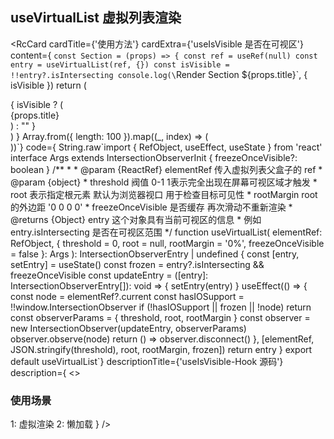 ## useVirtualList 虚拟列表渲染
<RcCard
  cardTitle={'使用方法'}
  cardExtra={'useIsVisible 是否在可视区'}
  content={
`const Section = (props) => {
const ref = useRef(null)
const entry = useVirtualList(ref, {})
const isVisible = !!entry?.isIntersecting
console.log(\`Render Section \${props.title}\`, { isVisible })
return (
  <div
    ref={ref}
    style={{
      minHeight: '100vh',
      display: 'flex',
      border: '1px dashed #000',
      fontSize: '2rem',
      width: '100%'
    }}
  >
    {
      isVisible ? (
        <div style={{ margin: 'auto' }}>{props.title}</div>
      ) : ""
    }
  </div>
)
}
Array.from({ length: 100 }).map((_, index) => (
  <Section key={index + 1} title={\`\${index + 1}\`} />
))`}
  code={
String.raw`import { RefObject, useEffect, useState } from 'react'
interface Args extends IntersectionObserverInit {
  freezeOnceVisible?: boolean
}
/**
 * 
 * @param {ReactRef} elementRef 传入虚拟列表父盒子的 ref
 * @param {object} 
 * threshold         阀值 0-1 1表示完全出现在屏幕可视区域才触发
 * root              表示指定根元素 默认为浏览器视口  用于检查目标可见性
 * rootMargin        root的外边距 '0 0 0 0'  
 * freezeOnceVisible 是否缓存 再次滑动不重新渲染
 * @returns {Object} entry 这个对象具有当前可视区的信息 
 * 例如 entry.isIntersecting 是否在可视区范围
 */
function useVirtualList(
  elementRef: RefObject<Element>,
  {
    threshold = 0,
    root = null,
    rootMargin = '0%',
    freezeOnceVisible = false
  }: Args
): IntersectionObserverEntry | undefined {
  const [entry, setEntry] = useState<IntersectionObserverEntry>()
  const frozen = entry?.isIntersecting && freezeOnceVisible
  const updateEntry = ([entry]: IntersectionObserverEntry[]): void => {
    setEntry(entry)
  }
  useEffect(() => {
    const node = elementRef?.current
    const hasIOSupport = !!window.IntersectionObserver
    if (!hasIOSupport || frozen || !node) return
    const observerParams = { threshold, root, rootMargin }
    const observer = new IntersectionObserver(updateEntry, observerParams)
    observer.observe(node)
    return () => observer.disconnect()
  }, [elementRef, JSON.stringify(threshold), root, rootMargin, frozen])
  return entry
}
export default useVirtualList`}
  descriptionTitle={'useIsVisible-Hook 源码'}
  description={
    <> 
      <h3>使用场景</h3>
      <span>1: 虚拟渲染</span>
      <span>2: 懒加载</span>
    </>
  }
/>